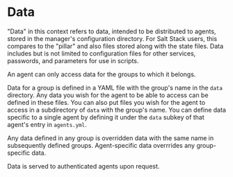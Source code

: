 # Data

"Data" in this context refers to data, intended to be distributed to agents, stored in the manager's configuration directory.
For Salt Stack users, this compares to the "pillar" and also files stored along with the state files.
Data includes but is not limited to configuration files for other services, passwords, and parameters for use in scripts.

An agent can only access data for the groups to which it belongs.

Data for a group is defined in a YAML file with the group's name in the `data` directory.
Any data you wish for the agent to be able to access can be defined in these files.
You can also put files you wish for the agent to access in a subdirectory of `data` with the group's name.
You can define data specific to a single agent by defining it under the `data` subkey of that agent's entry in `agents.yml`.

Any data defined in any group is overridden data with the same name in subsequently defined groups.
Agent-specific data overrrides any group-specific data.

Data is served to authenticated agents upon request.

